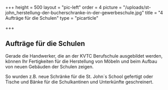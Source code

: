 +++
height = 500
layout = "pic-left"
order = 4
picture = "/uploads/st-john_herstellung-der-bucherschranke-in-der-gewerbeschule.jpg"
title = "4 Aufträge für die Schulen"
type = "picarticle"

+++
## Aufträge für die Schulen

Gerade die Handwerker, die an der KVTC Berufschule ausgebildet werden, können Ihr Fertigkeiten für die Herstellung von Möbeln und beim Aufbau von neuen Gebäuden der Schulen zeigen. 

So wurden z.B. neue Schränke für die St. John´s School gefertigt oder Tische und Bänke für die Schulkantinen und Unterkünfte geschreinert. 